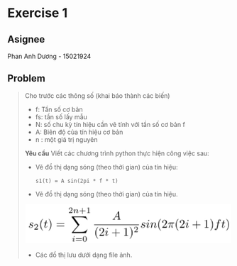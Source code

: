# Exercise 1

## Asignee

Phan Anh Dương - 15021924

## Problem

> Cho trước các thông số (khai báo thành các biến)
>
> - f: Tần số cơ bản
> - fs: tần số lấy mẫu
> - N: số chu kỳ tín hiệu cần vẽ tính với tần số cơ bản f
> - A: Biên độ của tín hiệu cơ bản
> - n : một giá trị nguyên
>
> **Yêu cầu**
> Viết các chương trình python thực hiện công việc sau:
>
> - Vẽ đồ thị dạng sóng (theo thời gian) của tín hiệu:
>
>   ```text
>   s1(t) = A sin(2pi * f * t)
>   ```
>
> - Vẽ đồ thị dạng sóng (theo thời gian) của tín hiệu.
>
> ![equation](../Ex1/equation.png)
>
> - Các đồ thị lưu dưới dạng file ảnh.

